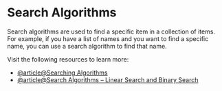 # Search Algorithms

Search algorithms are used to find a specific item in a collection of items. For example, if you have a list of names and you want to find a specific name, you can use a search algorithm to find that name.

Visit the following resources to learn more:

- [@article@Searching Algorithms](https://www.geeksforgeeks.org/searching-algorithms/)
- [@article@Search Algorithms – Linear Search and Binary Search](https://www.freecodecamp.org/news/search-algorithms-linear-and-binary-search-explained/)

